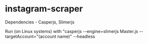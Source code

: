 # instagram-scraper
Dependencies - Casperjs, Slimerjs


Run (on Linux systems) with "casperjs --engine=slimerjs Master.js --targetAccount="(account name)" --headless
